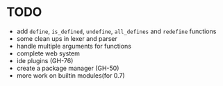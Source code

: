 # TODO

- add `define`, `is_defined`, `undefine`, `all_defines` and `redefine` functions
- some clean ups in lexer and parser
- handle multiple arguments for functions
- complete web system
- ide plugins (GH-76)
- create a package manager (GH-50)
- more work on builtin modules(for 0.7)
